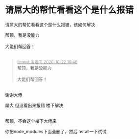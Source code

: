 # 请屌大的帮忙看看这个是什么报错


请屌大的帮忙看看这个是什么报错，该如何解决<img id="aimg_HAho5" onclick="zoom(this, this.src, 0, 0, 0)" class="zoom" src="https://up.img.cool/2020/10/22/276158e9f36ac.png" onmouseover="img_onmouseoverfunc(this)" onload="thumbImg(this)" border="0" alt="" /><img id="aimg_o3fm3" onclick="zoom(this, this.src, 0, 0, 0)" class="zoom" src="https://cdn.jsdelivr.net/gh/hishis/forum-master/public/images/patch.gif" onmouseover="img_onmouseoverfunc(this)" onload="thumbImg(this)" border="0" alt="" />

帮顶，我是没能力<br />
<br />
大佬们帮回答！<br />
<br />
<img src="static/image/smiley/default/sad.gif" smilieid="2" border="0" alt="" /><img src="static/image/smiley/default/sad.gif" smilieid="2" border="0" alt="" /><img src="static/image/smiley/default/sad.gif" smilieid="2" border="0" alt="" />

<div class="quote"><blockquote><font size="2"><a href="https://www.hostloc.com/forum.php?mod=redirect&amp;goto=findpost&amp;pid=9336644&amp;ptid=757213" target="_blank"><font color="#999999">llmwxt 发表于 2020-10-22 16:48</font></a></font><br />
帮顶，我是没能力<br />
<br />
大佬们帮回答！</blockquote></div><br />
谢谢大佬<img id="aimg_DU065" onclick="zoom(this, this.src, 0, 0, 0)" class="zoom" src="https://cdn.jsdelivr.net/gh/hishis/forum-master/public/images/patch.gif" onmouseover="img_onmouseoverfunc(this)" onload="thumbImg(this)" border="0" alt="" />

屌大 但没看出来报错 楼下解决<br />
<br />
<img id="aimg_Ud1bK" onclick="zoom(this, this.src, 0, 0, 0)" class="zoom" src="https://imgurl.mxdreamx.com/2020/10/20/TOIMG3555c1020074632N.png" onmouseover="img_onmouseoverfunc(this)" onload="thumbImg(this)" border="0" alt="" />

帮顶，不会这个楼下大佬来

你把node_modules下面全删了，然后install一下试试
